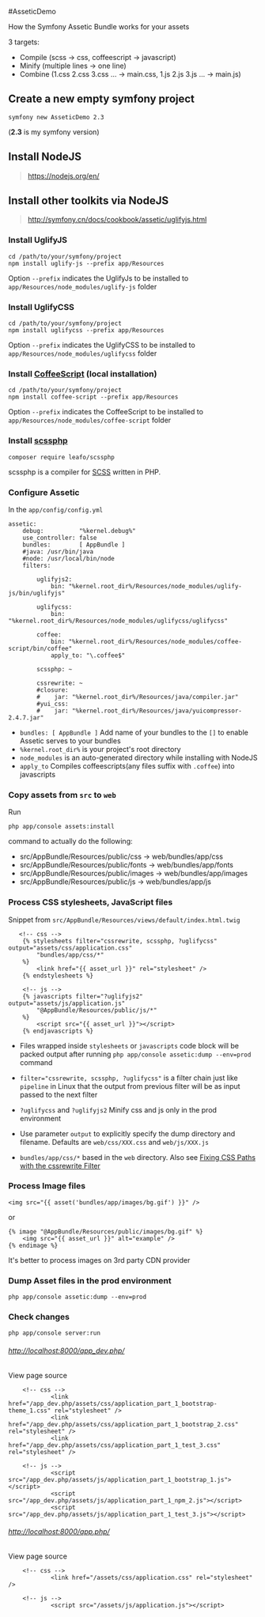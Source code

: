 #AsseticDemo

How the Symfony Assetic Bundle works for your assets

3 targets:

- Compile (scss -> css, coffeescript -> javascript)
- Minify (multiple lines -> one line) 
- Combine (1.css 2.css 3.css ... -> main.css, 1.js 2.js 3.js ... -> main.js)

## Create a new empty symfony project

	symfony new AsseticDemo 2.3

(**2.3** is my symfony version)

## Install NodeJS

> https://nodejs.org/en/


## Install other toolkits via NodeJS

> http://symfony.cn/docs/cookbook/assetic/uglifyjs.html


### Install UglifyJS
```
cd /path/to/your/symfony/project
npm install uglify-js --prefix app/Resources
```
Option `--prefix` indicates the UglifyJs to be installed to `app/Resources/node_modules/uglify-js` folder

### Install UglifyCSS

```
cd /path/to/your/symfony/project
npm install uglifycss --prefix app/Resources
```
Option `--prefix` indicates the UglifyCSS to be installed to `app/Resources/node_modules/uglifycss` folder

### Install [CoffeeScript](http://coffeescript.org/) (local installation)

```
cd /path/to/your/symfony/project
npm install coffee-script --prefix app/Resources
```
Option `--prefix` indicates the CoffeeScript to be installed to `app/Resources/node_modules/coffee-script` folder


### Install [scssphp](http://leafo.net/scssphp/)

	composer require leafo/scssphp

scssphp is a compiler for [SCSS](http://sass-lang.com/documentation/file.SASS_REFERENCE.html#css_extensions) written in PHP. 

### Configure Assetic

In the `app/config/config.yml`

```
assetic:
    debug:          "%kernel.debug%"
    use_controller: false
    bundles:        [ AppBundle ]
    #java: /usr/bin/java
    #node: /usr/local/bin/node
    filters:

        uglifyjs2:
            bin: "%kernel.root_dir%/Resources/node_modules/uglify-js/bin/uglifyjs"

        uglifycss:
            bin: "%kernel.root_dir%/Resources/node_modules/uglifycss/uglifycss"

        coffee:
            bin: "%kernel.root_dir%/Resources/node_modules/coffee-script/bin/coffee"
            apply_to: "\.coffee$"

        scssphp: ~

        cssrewrite: ~
        #closure:
        #    jar: "%kernel.root_dir%/Resources/java/compiler.jar"
        #yui_css:
        #    jar: "%kernel.root_dir%/Resources/java/yuicompressor-2.4.7.jar"               
```
- `bundles: [ AppBundle ]` Add name of your bundles to the `[]` to enable Assetic serves to your bundles
- `%kernel.root_dir%` is your project's root directory
- `node_modules` is an auto-generated directory while installing with NodeJS
- `apply_to` Compiles coffeescripts(any files suffix with `.coffee`) into javascripts

### Copy assets from `src` to `web` 
Run

	php app/console assets:install

command to actually do the following:

- src/AppBundle/Resources/public/css -> web/bundles/app/css
- src/AppBundle/Resources/public/fonts -> web/bundles/app/fonts
- src/AppBundle/Resources/public/images -> web/bundles/app/images
- src/AppBundle/Resources/public/js -> web/bundles/app/js

### Process CSS stylesheets, JavaScript files

Snippet from `src/AppBundle/Resources/views/default/index.html.twig`

```
   <!-- css -->
    {% stylesheets filter="cssrewrite, scssphp, ?uglifycss" output="assets/css/application.css"
        "bundles/app/css/*"
    %}
        <link href="{{ asset_url }}" rel="stylesheet" />
    {% endstylesheets %}

    <!-- js -->
    {% javascripts filter="?uglifyjs2" output="assets/js/application.js"
        "@AppBundle/Resources/public/js/*"
    %}
        <script src="{{ asset_url }}"></script>
    {% endjavascripts %}
```

- Files wrapped inside `stylesheets` or `javascripts` code block will be packed output after running `php app/console assetic:dump --env=prod` command

- `filter="cssrewrite, scssphp, ?uglifycss"` is a filter chain just like `pipeline` in Linux that the output from previous filter will be as input passed to the next filter

- `?uglifycss` and `?uglifyjs2` Minify css and js only in the prod environment
  
-  Use parameter `output` to explicitly specify the dump directory and filename. Defaults are `web/css/XXX.css` and `web/js/XXX.js`

- `bundles/app/css/*` based in the `web` directory. Also see [Fixing CSS Paths with the cssrewrite Filter](http://symfony.com/doc/current/cookbook/assetic/asset_management.html#cookbook-assetic-cssrewrite)


### Process Image files


	<img src="{{ asset('bundles/app/images/bg.gif') }}" />

or

```
{% image "@AppBundle/Resources/public/images/bg.gif" %}
    <img src="{{ asset_url }}" alt="example" />
{% endimage %}
```
It's better to process images on 3rd party CDN provider

### Dump Asset files in the prod environment

	
	php app/console assetic:dump --env=prod
	

### Check changes

    php app/console server:run

###### <http://localhost:8000/app_dev.php/>
View page source

```
    <!-- css -->
            <link href="/app_dev.php/assets/css/application_part_1_bootstrap-theme_1.css" rel="stylesheet" />
            <link href="/app_dev.php/assets/css/application_part_1_bootstrap_2.css" rel="stylesheet" />
            <link href="/app_dev.php/assets/css/application_part_1_test_3.css" rel="stylesheet" />
    
    <!-- js -->
            <script src="/app_dev.php/assets/js/application_part_1_bootstrap_1.js"></script>
            <script src="/app_dev.php/assets/js/application_part_1_npm_2.js"></script>
            <script src="/app_dev.php/assets/js/application_part_1_test_3.js"></script>
```


###### <http://localhost:8000/app.php/>
View page source

```
    <!-- css -->
            <link href="/assets/css/application.css" rel="stylesheet" />
    
    <!-- js -->
            <script src="/assets/js/application.js"></script>
```